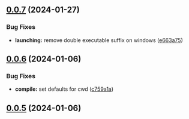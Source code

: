 

## [0.0.7](https://github.com/qvalentin/helm-ls-vscode/compare/0.0.6...0.0.7) (2024-01-27)


### Bug Fixes

* **launching:** remove double executable suffix on windows ([e663a75](https://github.com/qvalentin/helm-ls-vscode/commit/e663a75a2059a5b553b0e9e2c6d0821458048006))

## [0.0.6](https://github.com/qvalentin/helm-ls-vscode/compare/0.0.5...0.0.6) (2024-01-06)


### Bug Fixes

* **compile:** set defaults for cwd ([c759a1a](https://github.com/qvalentin/helm-ls-vscode/commit/c759a1a0a497fb2c82b6946828af09b6f064d331))

## [0.0.5](https://github.com/qvalentin/helm-ls-vscode/compare/0.0.4...0.0.5) (2024-01-06)
